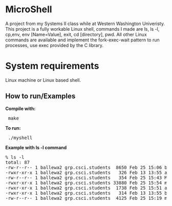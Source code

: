 # MicroShell

A project from my Systems II class while at Western Washington Univeristy. This project is a fully workable Linux shell, commands I made are ls, ls -l, cp,env, env [Name=Value], exit, cd [directory], pwd. All other Linux commands are available and implement the fork-exec-wait pattern to run processes, use exec provided by the C library. 

# System requirements ##

Linux machine or Linux based shell.

## How to run/Examples ##

<b> Compile with: </b>
<pre> make </pre>

<b> To run: </b>
<pre> ./myshell </pre>

<b> Example with ls -l command </b>

<pre>% ls -l
total: 87
-rw-r--r-- 1 ballewa2 grp.csci.students  8650 Feb 25 15:06 builtin.c
-rwxr-xr-x 1 ballewa2 grp.csci.students   326 Feb 13 13:55 argparse.h
-rw-r--r-- 1 ballewa2 grp.csci.students   354 Feb 25 15:43 Makefile
-rwxr-xr-x 1 ballewa2 grp.csci.students 33880 Feb 25 15:54 myshell
-rwxr-xr-x 1 ballewa2 grp.csci.students  1738 Feb 25 15:51 argparse.c
-rwxr-xr-x 1 ballewa2 grp.csci.students   314 Feb 13 13:55 builtin.h
-rw-r--r-- 1 ballewa2 grp.csci.students  4125 Feb 25 15:19 myshell.c
</pre>

